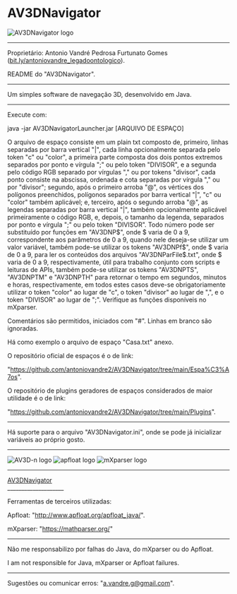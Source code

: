 # AV3DNavigator
![AV3DNavigator logo](https://antoniovandre2.github.io/AV3DNavigator/AV3DNavigator%20-%20Logo%20-%20200p.png)
____________________

Proprietário: Antonio Vandré Pedrosa Furtunato Gomes ([bit.ly/antoniovandre_legadoontologico](https://bit.ly/antoniovandre_legadoontologico)).

README do "AV3DNavigator".
____________________

Um simples software de navegação 3D, desenvolvido em Java.
_____

Execute com:

java -jar AV3DNavigatorLauncher.jar [ARQUIVO DE ESPAÇO]

O arquivo de espaço consiste em um plain txt composto de, primeiro, linhas separadas por barra vertical "|", cada linha opcionalmente separada pelo token "c" ou "color", a primeira parte composta dos dois pontos extremos separados por ponto e vírgula ";" ou pelo token "DIVISOR", e a segunda pelo código RGB separado por vírgulas "," ou por tokens "divisor", cada ponto consiste na abscissa, ordenada e cota separadas por vírgula "," ou por "divisor"; segundo, após o primeiro arroba "@", os vértices dos polígonos preenchidos, polígonos separados por barra vertical "|", "c" ou "color" também aplicável; e, terceiro, após o segundo arroba "@", as legendas separadas por barra vertical "|", também opcionalmente aplicável primeiramente o código RGB, e, depois, o tamanho da legenda, separados por ponto e vírgula ";" ou pelo token "DIVISOR". Todo número pode ser substituído por funções em "AV3DNP$", onde $ varia de 0 a 9, correspondente aos parâmetros de 0 a 9, quando nele deseja-se utilizar um valor variável, também pode-se utilizar os tokens "AV3DNPf$", onde $ varia de 0 a 9, para ler os conteúdos dos arquivos "AV3DNParFile$.txt", onde $ varia de 0 a 9, respectivamente, útil para trabalho conjunto com scripts e leituras de APIs, também pode-se utilizar os tokens "AV3DNPTS", "AV3DNPTM" e "AV3DNPTH" para retornar o tempo em segundos, minutos e horas, respectivamente, em todos estes casos deve-se obrigatoriamente utilizar o token "color" ao lugar de "c", o token "divisor" ao lugar de ",", e o token "DIVISOR" ao lugar de ";". Verifique as funções disponíveis no mXparser.

Comentários são permitidos, iniciados com "#". Linhas em branco são ignoradas.

Há como exemplo o arquivo de espaço "Casa.txt" anexo.

O repositório oficial de espaços é o de link:

"https://github.com/antoniovandre2/AV3DNavigator/tree/main/Espa%C3%A7os".

O repositório de plugins geradores de espaços considerados de maior utilidade é o de link:

"https://github.com/antoniovandre2/AV3DNavigator/tree/main/Plugins".
____________________

Há suporte para o arquivo "AV3DNavigator.ini", onde se pode já inicializar variáveis ao próprio gosto.
____________________

![AV3D-n logo](https://antoniovandre2.github.io/AV3DNavigator/Powered%20by%20AV3D-n%20engine%20-%20200p.png) ![apfloat logo](https://antoniovandre2.github.io/AV3DNavigator/Powered%20by%20apfloat%20-%20200p.png) ![mXparser logo](https://antoniovandre2.github.io/AV3DNavigator/Powered%20by%20mXparser%20-%20200p.png)
____________________

<!-- Begin SF Tag -->
<div class="sf-root" data-id="3603899" data-badge="oss-users-love-us-white" style="width:125px">
    <a href="https://sourceforge.net/projects/av3dnavigator/" target="_blank">AV3DNavigator</a>
</div>
<script>(function () {var sc=document.createElement('script');sc.async=true;sc.src='https://b.sf-syn.com/badge_js?sf_id=3603899';var p=document.getElementsByTagName('script')[0];p.parentNode.insertBefore(sc, p);})();
</script>
<!-- End SF Tag -->
____________________

Ferramentas de terceiros utilizadas:

Apfloat: "http://www.apfloat.org/apfloat_java/".

mXparser: "https://mathparser.org/"
____________________

Não me responsabilizo por falhas do Java, do mXparser ou do Apfloat.

I am not responsible for Java, mXparser or Apfloat failures.
____________________

Sugestões ou comunicar erros: "a.vandre.g@gmail.com".
